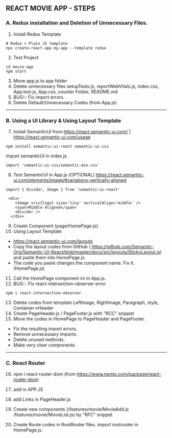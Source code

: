 ## REACT MOVIE APP - STEPS

### A. Redux installation and Deletion of Unnecessary Files.

01. Install Redux Template
```node
# Redux + Plain JS template
npx create-react-app my-app --template redux
```
02. Test Project
```
cd movie-app
npm start
```
03. Move app.js to app folder
04. Delete unnecessary files
setupTests.js, reportWebVitals.js, index.css, App.test.js, App.css, counter Folder, README.md
05. BUG::: Fix import errors.
06. Delete Default/Unnecessary Codes (from App.js)

---
### B. Using a UI Library & Using Layout Template

07. Install SemanticUI from https://react.semantic-ui.com/ | https://react.semantic-ui.com/usage
```node
npm install semantic-ui-react semantic-ui-css
```
import semanticUI in index.js
```node
import 'semantic-ui-css/semantic.min.css'
```
08. Test SemanticUI in App.js (OPTIONAL)
https://react.semantic-ui.com/elements/image/#variations-vertically-aligned

```
import { Divider, Image } from 'semantic-ui-react'
```
```
 <div>
    <Image src={logo} size='tiny' verticalAlign='middle' />
    <span>Middle Aligned</span>
    <Divider />
  </div>
```
09. Create Component (page/HomePage.js)
10. Using Layout Template
- https://react.semantic-ui.com/layouts
- Copy the layout codes from GitHub (
https://github.com/Semantic-Org/Semantic-UI-React/blob/master/docs/src/layouts/StickyLayout.js) and paste them into HomePage.js.
- The code you paste changes the component name. Fix it. (HomePage.js)
11. Call the HomePage component ini in App.js.
12. BUG::: Fix react-intersection-observer error.
```node
npm i react-intersection-observer
```
13. Delete codes from template
LeftImage, RightImage, Paragraph, style, Container->Header
14. Create PageHeader.js / PageFooter.js with "RCC" snippet
15. Move the codes in HomePage to PageHeader and PageFooter.
- Fix the resulting import errors.
- Remove unnecessary imports.
- Delete unused methods.
- Make very clear components.

---
### C. React Router

16. npm i react-router-dom (from https://www.npmjs.com/package/react-router-dom)

17. add <BrowserRouter> in APP.JS

18. add Links in PageHeader.js

19. Create new components (/features/movie/MovieAdd.js /features/movie/MovieList.js) by "RFC" snippet

20. Create Route codes in RootRouter files.
import rootrouter in HomePage.js.

